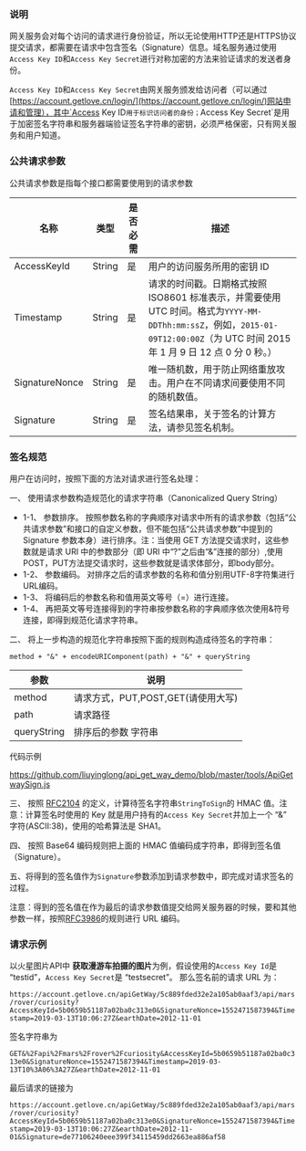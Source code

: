 ### 说明

网关服务会对每个访问的请求进行身份验证，所以无论使用HTTP还是HTTPS协议提交请求，都需要在请求中包含签名（Signature）信息。域名服务通过使用`Access Key ID`和`Access Key Secret`进行对称加密的方法来验证请求的发送者身份。

`Access Key ID`和`Access Key Secret`由网关服务颁发给访问者（可以通过[https://account.getlove.cn/login/](https://account.getlove.cn/login/)网站申请和管理），其中`Access Key ID`用于标识访问者的身份；`Access Key Secret`是用于加密签名字符串和服务器端验证签名字符串的密钥，必须严格保密，只有网关服务和用户知道。

### 公共请求参数

公共请求参数是指每个接口都需要使用到的请求参数

| 名称           | 类型   | 是否必需 | 描述                                                         |
| -------------- | ------ | -------- | ------------------------------------------------------------ |
| AccessKeyId    | String | 是       | 用户的访问服务所用的密钥 ID                                  |
| Timestamp      | String | 是       | 请求的时间戳。日期格式按照 ISO8601 标准表示，并需要使用 UTC 时间。格式为`YYYY-MM-DDThh:mm:ssZ`，例如，`2015-01-09T12:00:00Z`（为 UTC 时间 2015 年 1 月 9 日 12 点 0 分 0 秒。） |
| SignatureNonce | String | 是       | 唯一随机数，用于防止网络重放攻击。用户在不同请求间要使用不同的随机数值。 |
| Signature      | String | 是       | 签名结果串，关于签名的计算方法，请参见签名机制。             |



### 签名规范

用户在访问时，按照下面的方法对请求进行签名处理：

 一、 使用请求参数构造规范化的请求字符串（Canonicalized Query String）

- 1-1、 参数排序。 按照参数名称的字典顺序对请求中所有的请求参数（包括“公共请求参数”和接口的自定义参数，但不能包括“公共请求参数”中提到的Signature 参数本身）进行排序。注：当使用 GET 方法提交请求时，这些参数就是请求 URI 中的参数部分（即 URI 中“?”之后由“&”连接的部分）,使用POST，PUT方法提交请求时，这些参数就是请求体部分，即body部分。
- 1-2、 参数编码。 对排序之后的请求参数的名称和值分别用UTF-8字符集进行URL编码。
- 1-3、 将编码后的参数名称和值用英文等号（=）进行连接。
- 1-4、 再把英文等号连接得到的字符串按参数名称的字典顺序依次使用&符号连接，即得到规范化请求字符串。

二、 将上一步构造的规范化字符串按照下面的规则构造成待签名的字符串：

`method + "&" + encodeURIComponent(path) + "&" + queryString `

| 参数        | 说明                               |
| ----------- | ---------------------------------- |
| method      | 请求方式，PUT,POST,GET(请使用大写) |
| path        | 请求路径                           |
| queryString | 排序后的参数 字符串                |

代码示例

[https://github.com/liuyinglong/api_get_way_demo/blob/master/tools/ApiGetwaySign.js ](https://github.com/liuyinglong/api_get_way_demo/blob/master/tools/ApiGetwaySign.js )



三、 按照 [RFC2104](http://www.ietf.org/rfc/rfc2104.txt?spm=5176.doc25492.2.1.2czv8t&file=rfc2104.txt) 的定义，计算待签名字符串`StringToSign`的 HMAC 值。注意：计算签名时使用的 Key 就是用户持有的`Access Key Secret`并加上一个 “&” 字符(ASCII:38)，使用的哈希算法是 SHA1。

四、 按照 Base64 编码规则把上面的 HMAC 值编码成字符串，即得到签名值（Signature）。

五、将得到的签名值作为`Signature`参数添加到请求参数中，即完成对请求签名的过程。

注意：得到的签名值在作为最后的请求参数值提交给网关服务器的时候，要和其他参数一样，按照[RFC3986](http://tools.ietf.org/html/rfc3986?spm=5176.doc25492.2.2.2czv8t)的规则进行 URL 编码。

### 请求示例

以火星图片API中 **获取漫游车拍摄的图片**为例，假设使用的`Access Key Id`是 “testid”，`Access Key Secret`是 “testsecret”。 那么签名前的请求 URL 为： 

`https://account.getlove.cn/apiGetWay/5c889fded32e2a105ab0aaf3/api/mars/rover/curiosity?AccessKeyId=5b0659b51187a02ba0c313e0&SignatureNonce=1552471587394&Timestamp=2019-03-13T10:06:27Z&earthDate=2012-11-01`

签名字符串为

`GET&%2Fapi%2Fmars%2Frover%2Fcuriosity&AccessKeyId=5b0659b51187a02ba0c313e0&SignatureNonce=1552471587394&Timestamp=2019-03-13T10%3A06%3A27Z&earthDate=2012-11-01`

最后请求的链接为

`https://account.getlove.cn/apiGetWay/5c889fded32e2a105ab0aaf3/api/mars/rover/curiosity?AccessKeyId=5b0659b51187a02ba0c313e0&SignatureNonce=1552471587394&Timestamp=2019-03-13T10:06:27Z&earthDate=2012-11-01&Signature=de77106240eee399f34115459dd2663ea886af58`







